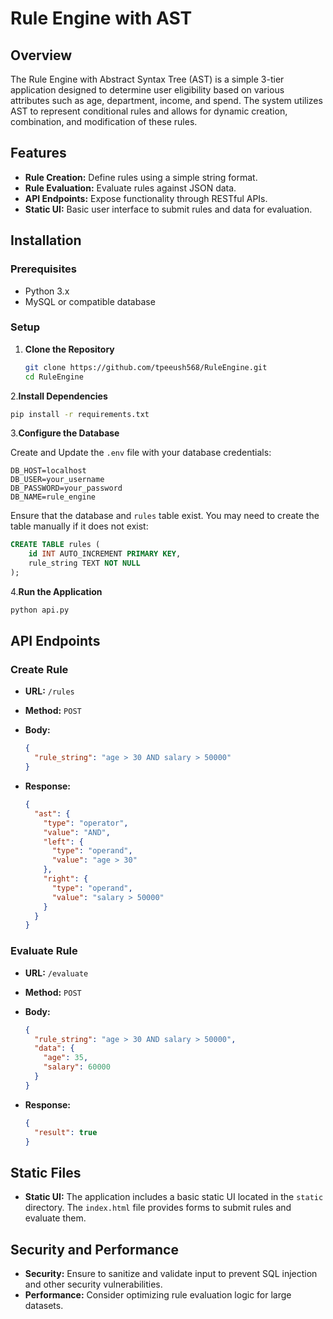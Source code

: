 # Rule Engine with AST

## Overview

The Rule Engine with Abstract Syntax Tree (AST) is a simple 3-tier application designed to determine user eligibility based on various attributes such as age, department, income, and spend. The system utilizes AST to represent conditional rules and allows for dynamic creation, combination, and modification of these rules.

## Features

- **Rule Creation:** Define rules using a simple string format.
- **Rule Evaluation:** Evaluate rules against JSON data.
- **API Endpoints:** Expose functionality through RESTful APIs.
- **Static UI:** Basic user interface to submit rules and data for evaluation.

## Installation

### Prerequisites

- Python 3.x
- MySQL or compatible database

### Setup

1. **Clone the Repository**

   ```bash
   git clone https://github.com/tpeeush568/RuleEngine.git
   cd RuleEngine
   ```

2.**Install Dependencies**

   ```bash
   pip install -r requirements.txt
   ```

3.**Configure the Database**

   Create and Update the `.env` file with your database credentials:

   ```
   DB_HOST=localhost
   DB_USER=your_username
   DB_PASSWORD=your_password
   DB_NAME=rule_engine
   ```

   Ensure that the database and `rules` table exist. You may need to create the table manually if it does not exist:

   ```sql
   CREATE TABLE rules (
       id INT AUTO_INCREMENT PRIMARY KEY,
       rule_string TEXT NOT NULL
   );
   ```

4.**Run the Application**

   ```bash
   python api.py
   ```



## API Endpoints

### **Create Rule**

- **URL:** `/rules`
- **Method:** `POST`
- **Body:**
  ```json
  {
    "rule_string": "age > 30 AND salary > 50000"
  }
  ```

- **Response:**
  ```json
  {
    "ast": {
      "type": "operator",
      "value": "AND",
      "left": {
        "type": "operand",
        "value": "age > 30"
      },
      "right": {
        "type": "operand",
        "value": "salary > 50000"
      }
    }
  }
  ```

### **Evaluate Rule**

- **URL:** `/evaluate`
- **Method:** `POST`
- **Body:**
  ```json
  {
    "rule_string": "age > 30 AND salary > 50000",
    "data": {
      "age": 35,
      "salary": 60000
    }
  }
  ```

- **Response:**
  ```json
  {
    "result": true
  }
  ```

## Static Files

- **Static UI:** The application includes a basic static UI located in the `static` directory. The `index.html` file provides forms to submit rules and evaluate them.

## Security and Performance

- **Security:** Ensure to sanitize and validate input to prevent SQL injection and other security vulnerabilities.
- **Performance:** Consider optimizing rule evaluation logic for large datasets.

